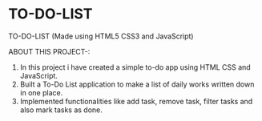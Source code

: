 # TO-DO-LIST
TO-DO-LIST (Made using HTML5 CSS3 and JavaScript)

ABOUT THIS PROJECT-:
  1. In this project i have created a simple to-do app using HTML CSS and JavaScript.
  2. Built a To-Do List application to make a list of daily works written down in one place.
  3. Implemented functionalities like add task, remove task, filter tasks and also mark tasks as done.
 